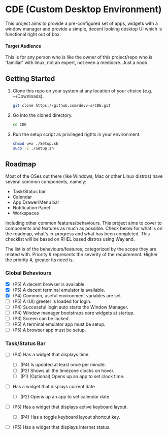 # CDE (Custom Desktop Environment)

This project aims to provide a pre-configured set of apps, widgets with a window manager and provide a simple, decent looking desktop UI which is functional right out of box.

#### Target Audience
This is for any person who is like the owner of this project/repo who is 'familiar' with linux, not an expert, not even a mediocre. Just a noob.

## Getting Started
1. Clone this repo on your system at any location of your choice (e.g. ~/Downloads).
	```bash
	git clone https://github.com/devv-s/CDE.git
	```

2. Go into the cloned directory.
	```bash
	cd CDE
	```

3. Run the setup script as privileged rights in your environment.
	```bash
	chmod u+x ./Setup.sh
	sudo -E ./Setup.sh
	```


## Roadmap

Most of the OSes out there (like Windows, Mac or other Linux distros) have several common components, namely:

- Task/Status bar
- Calendar
- App Drawer/Menu bar
- Notification Panel
- Workspaces

Including other common features/behaviours. This project aims to cover to components and features as much as possible. Check below for what is on the roadmap, what's in-progress and what has been completed. This checklist will be based on RHEL based distros using Wayland.

The list is of the behaviours/features, categorized by the scope they are related with. Priority # represents the severity of the requirement. Higher the priority #, greater its need is.

### Global Behaviours

- [x] (P5) A decent browser is available.
- [x] (P5) A decent terminal emulator is available.
- [x] (P4) Common, useful environment variables are set.
- [ ] (P5) A (UI) greeter is loaded for login.
- [ ] (P4) Successful login auto starts the Window Manager.
- [ ] (P4) Window manager bootstraps core widgets at startup.
- [ ] (P3) Screen can be locked.
- [ ] (P5) A terminal emulator app must be setup.
- [ ] (P5) A browser app must be setup.

### Task/Status Bar

- [ ] (P4) Has a widget that displays time.
    - [ ] (P4) Is updated at least once per minute.
    - [ ] (P2) Shows all the timezone clocks on hover.
    - [ ] (P1) (Optional) Opens up an app to set clock time. 
- [ ] Has a widget that displays current date
    - [ ] (P2) Opens up an app to set calendar date. 
- [ ] (P5) Has a widget that displays active keyboard layout. 
    - [ ] (P4) Has a toggle keyboard layout shortcut key.
- [ ] (P5) Has a widget that displays internet status. 



